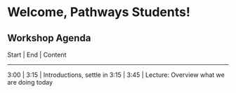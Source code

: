 Welcome, Pathways Students!
=================

## Workshop Agenda

Start   |   End     |   Content
------- ----------  -----------
3:00    | 3:15     |  Introductions, settle in
3:15    | 3:45     |  Lecture: Overview what we are doing today
